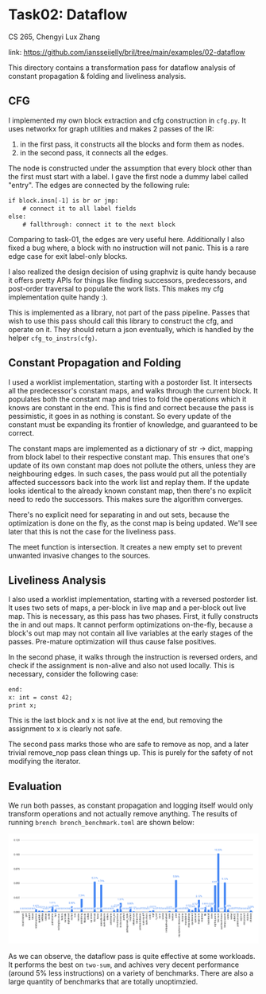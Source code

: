 # Task02: Dataflow

CS 265, Chengyi Lux Zhang

link: https://github.com/iansseijelly/bril/tree/main/examples/02-dataflow

This directory contains a transformation pass for dataflow analysis of constant propagation & folding and liveliness analysis. 

## CFG
I implemented my own block extraction and cfg construction in `cfg.py`. It uses networkx for graph utilities and makes 2 passes of the IR:
1. in the first pass, it constructs all the blocks and form them as nodes. 
2. in the second pass, it connects all the edges. 

The node is constructed under the assumption that every block other than the first must start with a label. I gave the first node a dummy label called "entry". 
The edges are connected by the following rule:
```
if block.insn[-1] is br or jmp:
    # connect it to all label fields
else:
    # fallthrough: connect it to the next block
```
Comparing to task-01, the edges are very useful here. Additionally I also fixed a bug where, a block with no instruction will not panic. This is a rare edge case for exit label-only blocks. 

I also realized the design decision of using graphviz is quite handy because it offers pretty APIs for things like finding successors, predecessors, and post-order traversal to populate the work lists. This makes my cfg implementation quite handy :). 

This is implemented as a library, not part of the pass pipeline. Passes that wish to use this pass should call this library to construct the cfg, and operate on it. They should return a json eventually, which is handled by the helper `cfg_to_instrs(cfg)`.

## Constant Propagation and Folding
I used a worklist implementation, starting with a postorder list. It intersects all the predecessor's constant maps, and walks through the current block. It populates both the constant map and tries to fold the operations which it knows are constant in the end. This is find and correct because the pass is pessimistic, it goes in as nothing is constant. So every update of the constant must be expanding its frontier of knowledge, and guaranteed to be correct. 

The constant maps are implemented as a dictionary of str -> dict, mapping from block label to their respective constant map. This ensures that one's update of its own constant map does not pollute the others, unless they are neighbouring edges. In such cases, the pass would put all the potentially affected successors back into the work list and replay them. If the update looks identical to the already known constant map, then there's no explicit need to redo the successors. This makes sure the algorithm converges. 

There's no explicit need for separating in and out sets, because the optimization is done on the fly, as the const map is being updated. We'll see later that this is not the case for the liveliness pass. 

The meet function is intersection. It creates a new empty set to prevent unwanted invasive changes to the sources. 

## Liveliness Analysis
I also used a worklist implementation, starting with a reversed postorder list. It uses two sets of maps, a per-block in live map and a per-block out live map. This is necessary, as this pass has two phases. First, it fully constructs the in and out maps. It cannot perform optimizations on-the-fly, because a block's out map may not contain all live variables at the early stages of the passes. Pre-mature optimization will thus cause false positives. 

In the second phase, it walks through the instruction is reversed orders, and check if the assignment is non-alive and also not used locally. This is necessary, consider the following case:
```
end:
x: int = const 42;
print x;
```
This is the last block and x is not live at the end, but removing the assignment to x is clearly not safe. 

The second pass marks those who are safe to remove as nop, and a later trivial remove_nop pass clean things up. This is purely for the safety of not modifying the iterator. 

## Evaluation

We run both passes, as constant propagation and logging itself would only transform operations and not actually remove anything. The results of running `brench brench_benchmark.toml` are shown below: 

![brench df results](./imgs/df.png)

As we can observe, the dataflow pass is quite effective at some workloads. It performs the best on `two-sum`, and achives very decent performance (around 5% less instructions) on a variety of benchmarks. There are also a large quantity of benchmarks that are totally unoptimzied. 
